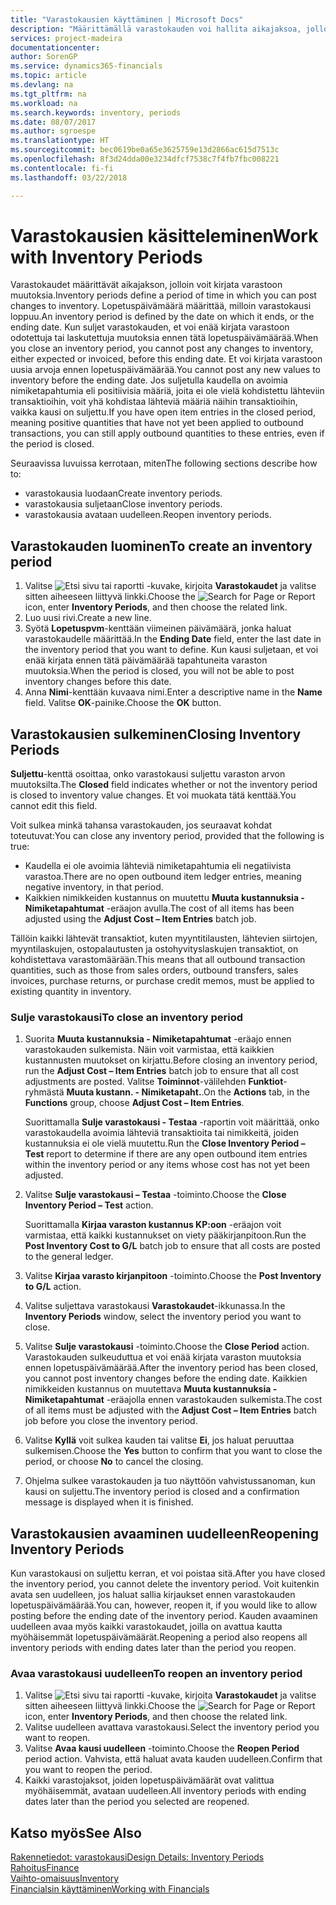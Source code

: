 ```yaml
---
title: "Varastokausien käyttäminen | Microsoft Docs"
description: "Määrittämällä varastokauden voi hallita aikajaksoa, jolloin henkilöt voivat kirjata muutoksia varastoon."
services: project-madeira
documentationcenter: 
author: SorenGP
ms.service: dynamics365-financials
ms.topic: article
ms.devlang: na
ms.tgt_pltfrm: na
ms.workload: na
ms.search.keywords: inventory, periods
ms.date: 08/07/2017
ms.author: sgroespe
ms.translationtype: HT
ms.sourcegitcommit: bec0619be0a65e3625759e13d2866ac615d7513c
ms.openlocfilehash: 8f3d24dda00e3234dfcf7538c7f4fb7fbc008221
ms.contentlocale: fi-fi
ms.lasthandoff: 03/22/2018

---
```

# <a name="work-with-inventory-periods"></a><span data-ttu-id="7b626-103">Varastokausien käsitteleminen</span><span class="sxs-lookup"><span data-stu-id="7b626-103">Work with Inventory Periods</span></span>
<span data-ttu-id="7b626-104">Varastokaudet määrittävät aikajakson, jolloin voit kirjata varastoon muutoksia.</span><span class="sxs-lookup"><span data-stu-id="7b626-104">Inventory periods define a period of time in which you can post changes to inventory.</span></span> <span data-ttu-id="7b626-105">Lopetuspäivämäärä määrittää, milloin varastokausi loppuu.</span><span class="sxs-lookup"><span data-stu-id="7b626-105">An inventory period is defined by the date on which it ends, or the ending date.</span></span> <span data-ttu-id="7b626-106">Kun suljet varastokauden, et voi enää kirjata varastoon odotettuja tai laskutettuja muutoksia ennen tätä lopetuspäivämäärää.</span><span class="sxs-lookup"><span data-stu-id="7b626-106">When you close an inventory period, you cannot post any changes to inventory, either expected or invoiced, before this ending date.</span></span> <span data-ttu-id="7b626-107">Et voi kirjata varastoon uusia arvoja ennen lopetuspäivämäärää.</span><span class="sxs-lookup"><span data-stu-id="7b626-107">You cannot post any new values to inventory before the ending date.</span></span> <span data-ttu-id="7b626-108">Jos suljetulla kaudella on avoimia nimiketapahtumia eli positiivisia määriä, joita ei ole vielä kohdistettu lähteviin transaktioihin, voit yhä kohdistaa lähteviä määriä näihin transaktioihin, vaikka kausi on suljettu.</span><span class="sxs-lookup"><span data-stu-id="7b626-108">If you have open item entries in the closed period, meaning positive quantities that have not yet been applied to outbound transactions, you can still apply outbound quantities to these entries, even if the period is closed.</span></span>  

<span data-ttu-id="7b626-109">Seuraavissa luvuissa kerrotaan, miten</span><span class="sxs-lookup"><span data-stu-id="7b626-109">The following sections describe how to:</span></span>  

* <span data-ttu-id="7b626-110">varastokausia luodaan</span><span class="sxs-lookup"><span data-stu-id="7b626-110">Create inventory periods.</span></span>  
* <span data-ttu-id="7b626-111">varastokausia suljetaan</span><span class="sxs-lookup"><span data-stu-id="7b626-111">Close inventory periods.</span></span>  
* <span data-ttu-id="7b626-112">varastokausia avataan uudelleen.</span><span class="sxs-lookup"><span data-stu-id="7b626-112">Reopen inventory periods.</span></span>  

## <a name="to-create-an-inventory-period"></a><span data-ttu-id="7b626-113">Varastokauden luominen</span><span class="sxs-lookup"><span data-stu-id="7b626-113">To create an inventory period</span></span>  
1. <span data-ttu-id="7b626-114">Valitse ![Etsi sivu tai raportti](media/ui-search/search_small.png "Etsi sivu tai raportti -kuvake") -kuvake, kirjoita **Varastokaudet** ja valitse sitten aiheeseen liittyvä linkki.</span><span class="sxs-lookup"><span data-stu-id="7b626-114">Choose the ![Search for Page or Report](media/ui-search/search_small.png "Search for Page or Report icon") icon, enter **Inventory Periods**, and then choose the related link.</span></span>  
2. <span data-ttu-id="7b626-115">Luo uusi rivi.</span><span class="sxs-lookup"><span data-stu-id="7b626-115">Create a new line.</span></span>  
3. <span data-ttu-id="7b626-116">Syötä **Lopetuspvm**-kenttään viimeinen päivämäärä, jonka haluat varastokaudelle määrittää.</span><span class="sxs-lookup"><span data-stu-id="7b626-116">In the **Ending Date** field, enter the last date in the inventory period that you want to define.</span></span> <span data-ttu-id="7b626-117">Kun kausi suljetaan, et voi enää kirjata ennen tätä päivämäärää tapahtuneita varaston muutoksia.</span><span class="sxs-lookup"><span data-stu-id="7b626-117">When the period is closed, you will not be able to post inventory changes before this date.</span></span>  
4. <span data-ttu-id="7b626-118">Anna **Nimi**-kenttään kuvaava nimi.</span><span class="sxs-lookup"><span data-stu-id="7b626-118">Enter a descriptive name in the **Name** field.</span></span> <span data-ttu-id="7b626-119">Valitse **OK**-painike.</span><span class="sxs-lookup"><span data-stu-id="7b626-119">Choose the **OK** button.</span></span>  

## <a name="closing-inventory-periods"></a><span data-ttu-id="7b626-120">Varastokausien sulkeminen</span><span class="sxs-lookup"><span data-stu-id="7b626-120">Closing Inventory Periods</span></span>  
<span data-ttu-id="7b626-121">**Suljettu**-kenttä osoittaa, onko varastokausi suljettu varaston arvon muutoksilta.</span><span class="sxs-lookup"><span data-stu-id="7b626-121">The **Closed** field indicates whether or not the inventory period is closed to inventory value changes.</span></span> <span data-ttu-id="7b626-122">Et voi muokata tätä kenttää.</span><span class="sxs-lookup"><span data-stu-id="7b626-122">You cannot edit this field.</span></span>  

<span data-ttu-id="7b626-123">Voit sulkea minkä tahansa varastokauden, jos seuraavat kohdat toteutuvat:</span><span class="sxs-lookup"><span data-stu-id="7b626-123">You can close any inventory period, provided that the following is true:</span></span>  

* <span data-ttu-id="7b626-124">Kaudella ei ole avoimia lähteviä nimiketapahtumia eli negatiivista varastoa.</span><span class="sxs-lookup"><span data-stu-id="7b626-124">There are no open outbound item ledger entries, meaning negative inventory, in that period.</span></span>  
* <span data-ttu-id="7b626-125">Kaikkien nimikkeiden kustannus on muutettu **Muuta kustannuksia - Nimiketapahtumat** -eräajon avulla.</span><span class="sxs-lookup"><span data-stu-id="7b626-125">The cost of all items has been adjusted using the **Adjust Cost – Item Entries** batch job.</span></span>  

<span data-ttu-id="7b626-126">Tällöin kaikki lähtevät transaktiot, kuten myyntitilausten, lähtevien siirtojen, myyntilaskujen, ostopalautusten ja ostohyvityslaskujen transaktiot, on kohdistettava varastomäärään.</span><span class="sxs-lookup"><span data-stu-id="7b626-126">This means that all outbound transaction quantities, such as those from sales orders, outbound transfers, sales invoices, purchase returns, or purchase credit memos, must be applied to existing quantity in inventory.</span></span>  

### <a name="to-close-an-inventory-period"></a><span data-ttu-id="7b626-127">Sulje varastokausi</span><span class="sxs-lookup"><span data-stu-id="7b626-127">To close an inventory period</span></span>  
1. <span data-ttu-id="7b626-128">Suorita  **Muuta kustannuksia - Nimiketapahtumat** -eräajo ennen varastokauden sulkemista. Näin voit varmistaa, että kaikkien kustannusten muutokset on kirjattu.</span><span class="sxs-lookup"><span data-stu-id="7b626-128">Before closing an inventory period, run the **Adjust Cost – Item Entries** batch job to ensure that all cost adjustments are posted.</span></span> <span data-ttu-id="7b626-129">Valitse **Toiminnot**-välilehden **Funktiot**-ryhmästä **Muuta kustann. - Nimiketapaht.**.</span><span class="sxs-lookup"><span data-stu-id="7b626-129">On the **Actions** tab, in the **Functions** group, choose **Adjust Cost – Item Entries**.</span></span>  

     <span data-ttu-id="7b626-130">Suorittamalla **Sulje varastokausi - Testaa** -raportin voit määrittää, onko varastokaudella avoimia lähteviä transaktioita tai nimikkeitä, joiden kustannuksia ei ole vielä muutettu.</span><span class="sxs-lookup"><span data-stu-id="7b626-130">Run the **Close Inventory Period – Test** report to determine if there are any open outbound item entries within the inventory period or any items whose cost has not yet been adjusted.</span></span>  
2. <span data-ttu-id="7b626-131">Valitse **Sulje varastokausi – Testaa** -toiminto.</span><span class="sxs-lookup"><span data-stu-id="7b626-131">Choose the **Close Inventory Period – Test** action.</span></span>  

     <span data-ttu-id="7b626-132">Suorittamalla **Kirjaa varaston kustannus KP:oon** -eräajon voit varmistaa, että kaikki kustannukset on viety pääkirjanpitoon.</span><span class="sxs-lookup"><span data-stu-id="7b626-132">Run the **Post Inventory Cost to G/L** batch job to ensure that all costs are posted to the general ledger.</span></span>  
3. <span data-ttu-id="7b626-133">Valitse **Kirjaa varasto kirjanpitoon** -toiminto.</span><span class="sxs-lookup"><span data-stu-id="7b626-133">Choose the **Post Inventory to G/L** action.</span></span>  
4. <span data-ttu-id="7b626-134">Valitse suljettava varastokausi **Varastokaudet**-ikkunassa.</span><span class="sxs-lookup"><span data-stu-id="7b626-134">In the **Inventory Periods** window, select the inventory period you want to close.</span></span>  
5. <span data-ttu-id="7b626-135">Valitse **Sulje varastokausi** -toiminto.</span><span class="sxs-lookup"><span data-stu-id="7b626-135">Choose the **Close Period** action.</span></span> <span data-ttu-id="7b626-136">Varastokauden sulkeuduttua et voi enää kirjata varaston muutoksia ennen lopetuspäivämäärää.</span><span class="sxs-lookup"><span data-stu-id="7b626-136">After the inventory period has been closed, you cannot post inventory changes before the ending date.</span></span> <span data-ttu-id="7b626-137">Kaikkien nimikkeiden kustannus on muutettava **Muuta kustannuksia - Nimiketapahtumat** -eräajolla ennen varastokauden sulkemista.</span><span class="sxs-lookup"><span data-stu-id="7b626-137">The cost of all items must be adjusted with the **Adjust Cost – Item Entries** batch job before you close the inventory period.</span></span>  
6. <span data-ttu-id="7b626-138">Valitse **Kyllä** voit sulkea kauden tai valitse **Ei**, jos haluat peruuttaa sulkemisen.</span><span class="sxs-lookup"><span data-stu-id="7b626-138">Choose the **Yes** button to confirm that you want to close the period, or choose **No** to cancel the closing.</span></span>  
7. <span data-ttu-id="7b626-139">Ohjelma sulkee varastokauden ja tuo näyttöön vahvistussanoman, kun kausi on suljettu.</span><span class="sxs-lookup"><span data-stu-id="7b626-139">The inventory period is closed and a confirmation message is displayed when it is finished.</span></span>  

## <a name="reopening-inventory-periods"></a><span data-ttu-id="7b626-140">Varastokausien avaaminen uudelleen</span><span class="sxs-lookup"><span data-stu-id="7b626-140">Reopening Inventory Periods</span></span>  
<span data-ttu-id="7b626-141">Kun varastokausi on suljettu kerran, et voi poistaa sitä.</span><span class="sxs-lookup"><span data-stu-id="7b626-141">After you have closed the inventory period, you cannot delete the inventory period.</span></span> <span data-ttu-id="7b626-142">Voit kuitenkin avata sen uudelleen, jos haluat sallia kirjaukset ennen varastokauden lopetuspäivämäärää.</span><span class="sxs-lookup"><span data-stu-id="7b626-142">You can, however, reopen it, if you would like to allow posting before the ending date of the inventory period.</span></span> <span data-ttu-id="7b626-143">Kauden avaaminen uudelleen avaa myös kaikki varastokaudet, joilla on avattua kautta myöhäisemmät lopetuspäivämäärät.</span><span class="sxs-lookup"><span data-stu-id="7b626-143">Reopening a period also reopens all inventory periods with ending dates later than the period you reopen.</span></span>  

### <a name="to-reopen-an-inventory-period"></a><span data-ttu-id="7b626-144">Avaa varastokausi uudelleen</span><span class="sxs-lookup"><span data-stu-id="7b626-144">To reopen an inventory period</span></span>  
1. <span data-ttu-id="7b626-145">Valitse ![Etsi sivu tai raportti](media/ui-search/search_small.png "Etsi sivu tai raportti -kuvake") -kuvake, kirjoita **Varastokaudet** ja valitse sitten aiheeseen liittyvä linkki.</span><span class="sxs-lookup"><span data-stu-id="7b626-145">Choose the ![Search for Page or Report](media/ui-search/search_small.png "Search for Page or Report icon") icon, enter **Inventory Periods**, and then choose the related link.</span></span>  
2. <span data-ttu-id="7b626-146">Valitse uudelleen avattava varastokausi.</span><span class="sxs-lookup"><span data-stu-id="7b626-146">Select the inventory period you want to reopen.</span></span>  
3. <span data-ttu-id="7b626-147">Valitse **Avaa kausi uudelleen** -toiminto.</span><span class="sxs-lookup"><span data-stu-id="7b626-147">Choose the **Reopen Period** period action.</span></span> <span data-ttu-id="7b626-148">Vahvista, että haluat avata kauden uudelleen.</span><span class="sxs-lookup"><span data-stu-id="7b626-148">Confirm that you want to reopen the period.</span></span>  
4. <span data-ttu-id="7b626-149">Kaikki varastojaksot, joiden lopetuspäivämäärät ovat valittua myöhäisemmät, avataan uudelleen.</span><span class="sxs-lookup"><span data-stu-id="7b626-149">All inventory periods with ending dates later than the period you selected are reopened.</span></span>  

## <a name="see-also"></a><span data-ttu-id="7b626-150">Katso myös</span><span class="sxs-lookup"><span data-stu-id="7b626-150">See Also</span></span>  
[<span data-ttu-id="7b626-151">Rakennetiedot: varastokausi</span><span class="sxs-lookup"><span data-stu-id="7b626-151">Design Details: Inventory Periods</span></span>](design-details-inventory-periods.md)  
[<span data-ttu-id="7b626-152">Rahoitus</span><span class="sxs-lookup"><span data-stu-id="7b626-152">Finance</span></span>](finance.md)  
[<span data-ttu-id="7b626-153">Vaihto-omaisuus</span><span class="sxs-lookup"><span data-stu-id="7b626-153">Inventory</span></span>](inventory-manage-inventory.md)  
[<span data-ttu-id="7b626-154">Financialsin käyttäminen</span><span class="sxs-lookup"><span data-stu-id="7b626-154">Working with Financials</span></span>](ui-work-product.md)

